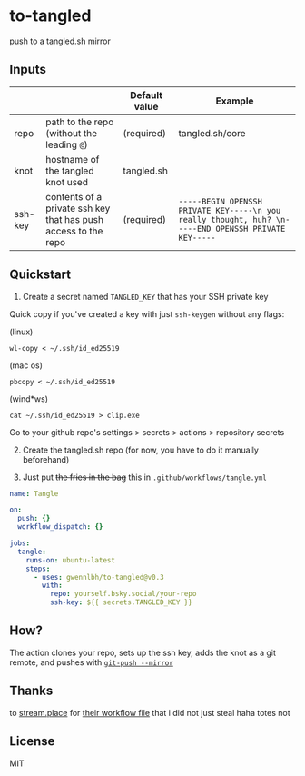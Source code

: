 # to-tangled
push to a tangled.sh mirror

## Inputs

| | | Default value | Example |
|--|--|--|--|
| repo | path to the repo (without the leading `@`) | (required) | tangled.sh/core
| knot | hostname of the tangled knot used | tangled.sh | 
| ssh-key | contents of a private ssh key that has push access to the repo | (required) | `-----BEGIN OPENSSH PRIVATE KEY-----\n you really thought, huh? \n-----END OPENSSH PRIVATE KEY-----`

## Quickstart

1. Create a secret named `TANGLED_KEY` that has your SSH private key

Quick copy if you've created a key with just `ssh-keygen` without any flags:

(linux)

```
wl-copy < ~/.ssh/id_ed25519
```

(mac os)

```
pbcopy < ~/.ssh/id_ed25519
```

(wind*ws)

```
cat ~/.ssh/id_ed25519 > clip.exe
```

Go to your github repo's settings > secrets > actions > repository secrets

2. Create the tangled.sh repo (for now, you have to do it manually beforehand)

3. Just put ~~the fries in the bag~~ this in `.github/workflows/tangle.yml`

```yaml
name: Tangle

on:
  push: {}
  workflow_dispatch: {}

jobs:
  tangle:
    runs-on: ubuntu-latest
    steps:
      - uses: gwennlbh/to-tangled@v0.3
        with:
          repo: yourself.bsky.social/your-repo
          ssh-key: ${{ secrets.TANGLED_KEY }}
```

## How?

The action clones your repo, sets up the ssh key, adds the knot as a git remote, and pushes with [`git-push --mirror`](https://man.archlinux.org/man/git-push.1#:~:text=refs/heads/foo%20doesn%E2%80%99t%20exist.-,%2D%2Dmirror,-Instead%20of%20naming)

## Thanks

to [stream.place](https://stream.place) for [their workflow file](https://github.com/streamplace/streamplace/blob/0e6712a8ecf21a9942bb0a589a75791aa5290733/.github/workflows/sync-tangled.yaml) that i did not just steal haha totes not

## License

MIT
